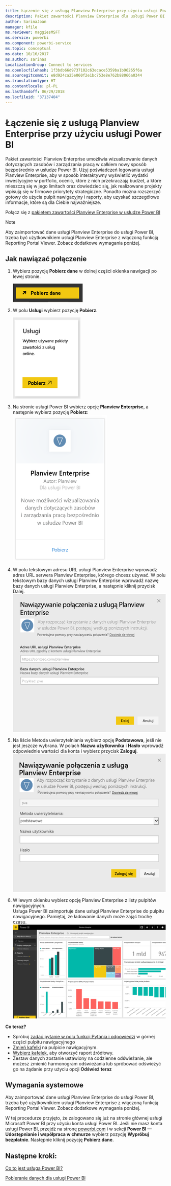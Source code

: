 ```yaml
---
title: Łączenie się z usługą Planview Enterprise przy użyciu usługi Power BI
description: Pakiet zawartości Planview Enterprise dla usługi Power BI
author: SarinaJoan
manager: kfile
ms.reviewer: maggiesMSFT
ms.service: powerbi
ms.component: powerbi-service
ms.topic: conceptual
ms.date: 10/16/2017
ms.author: sarinas
LocalizationGroup: Connect to services
ms.openlocfilehash: 1f3bdb66d9737102c63ecace5359ba1b96265f6a
ms.sourcegitcommit: e8d924ca25e060f2e1bc753e8e762b88066a0344
ms.translationtype: HT
ms.contentlocale: pl-PL
ms.lasthandoff: 06/29/2018
ms.locfileid: "37137404"
---
```

# <a name="connect-to-planview-enterprise-with-power-bi"></a>Łączenie się z usługą Planview Enterprise przy użyciu usługi Power BI
Pakiet zawartości Planview Enterprise umożliwia wizualizowanie danych dotyczących zasobów i zarządzania pracą w całkiem nowy sposób bezpośrednio w usłudze Power BI. Użyj poświadczeń logowania usługi Planview Enterprise, aby w sposób interaktywny wyświetlić wydatki inwestycyjne w portfolio, ocenić, które z nich przekraczają budżet, a które mieszczą się w jego limitach oraz dowiedzieć się, jak realizowane projekty wpisują się w firmowe priorytety strategiczne. Ponadto można rozszerzyć gotowy do użycia pulpit nawigacyjny i raporty, aby uzyskać szczegółowe informacje, które są dla Ciebie najważniejsze.

Połącz się z [pakietem zawartości Planview Enterprise w usłudze Power BI](https://app.powerbi.com/getdata/services/planview-enterprise)

>[!NOTE]
>Aby zaimportować dane usługi Planview Enterprise do usługi Power BI, trzeba być użytkownikiem usługi Planview Enterprise z włączoną funkcją Reporting Portal Viewer. Zobacz dodatkowe wymagania poniżej.

## <a name="how-to-connect"></a>Jak nawiązać połączenie
1. Wybierz pozycję **Pobierz dane** w dolnej części okienka nawigacji po lewej stronie.
   
    ![](media/service-connect-to-planview/get.png)
2. W polu **Usługi** wybierz pozycję **Pobierz**.
   
    ![](media/service-connect-to-planview/services.png)
3. Na stronie usługi Power BI wybierz opcję **Planview Enterprise**, a następnie wybierz pozycję **Pobierz**:  
    ![](media/service-connect-to-planview/planview.png)
4. W polu tekstowym adresu URL usługi Planview Enterprise wprowadź adres URL serwera Planview Enterprise, którego chcesz używać. W polu tekstowym bazy danych usługi Planview Enterprise wprowadź nazwę bazy danych usługi Planview Enterprise, a następnie kliknij przycisk Dalej.  
    ![](media/service-connect-to-planview/params.png)
5. Na liście Metoda uwierzytelniania wybierz opcję **Podstawowa**, jeśli nie jest jeszcze wybrana. W polach **Nazwa użytkownika** i **Hasło** wprowadź odpowiednie wartości dla konta i wybierz przycisk **Zaloguj**.  
   ![](media/service-connect-to-planview/creds.png)
6. W lewym okienku wybierz opcję Planview Enterprise z listy pulpitów nawigacyjnych.  
     Usługa Power BI zaimportuje dane usługi Planview Enterprise do pulpitu nawigacyjnego. Pamiętaj, że ładowanie danych może zająć trochę czasu.  
    ![](media/service-connect-to-planview/dashboard.png)

**Co teraz?**

* Spróbuj [zadać pytanie w polu funkcji Pytania i odpowiedzi](power-bi-q-and-a.md) w górnej części pulpitu nawigacyjnego
* [Zmień kafelki](service-dashboard-edit-tile.md) na pulpicie nawigacyjnym.
* [Wybierz kafelek](service-dashboard-tiles.md), aby otworzyć raport źródłowy.
* Zestaw danych zostanie ustawiony na codzienne odświeżanie, ale możesz zmienić harmonogram odświeżania lub spróbować odświeżyć go na żądanie przy użyciu opcji **Odśwież teraz**

## <a name="system-requirements"></a>Wymagania systemowe
Aby zaimportować dane usługi Planview Enterprise do usługi Power BI, trzeba być użytkownikiem usługi Planview Enterprise z włączoną funkcją Reporting Portal Viewer. Zobacz dodatkowe wymagania poniżej.

W tej procedurze przyjęto, że zalogowano się już na stronie głównej usługi Microsoft Power BI przy użyciu konta usługi Power BI. Jeśli nie masz konta usługi Power BI, przejdź na stronę [powerbi.com](https://powerbi.microsoft.com/get-started/) i w sekcji **Power BI — Udostępnianie i współpraca w chmurze** wybierz pozycję **Wypróbuj bezpłatnie**. Następnie kliknij pozycję **Pobierz dane**.

## <a name="next-steps"></a>Następne kroki:

[Co to jest usługa Power BI?](power-bi-overview.md)

[Pobieranie danych dla usługi Power BI](service-get-data.md)